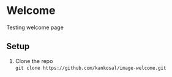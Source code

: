 # Welcome

Testing welcome page

## Setup

1. Clone the repo<br />
   `git clone https://github.com/kankosal/image-welcome.git`

